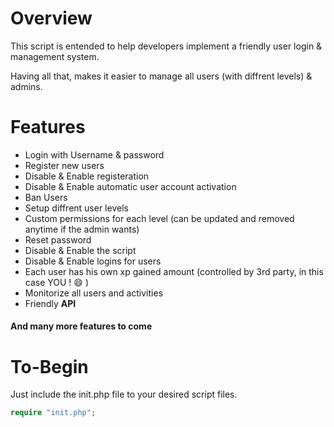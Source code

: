 # Overview
This script is entended to help developers implement a friendly user login & management system.

Having all that, makes it easier to manage all users (with diffrent levels) & admins. 

# Features
- Login with Username & password
- Register new users
- Disable & Enable registeration
- Disable & Enable automatic user account activation
- Ban Users
- Setup diffrent user levels
- Custom permissions for each level (can be updated and removed anytime if the admin wants)
- Reset password
- Disable & Enable the script
- Disable & Enable logins for users
- Each user has his own xp gained amount (controlled by 3rd party, in this case YOU ! :smile: )
- Monitorize all users and activities
- Friendly **API**

#### And many more features to come


# To-Begin
Just include the init.php file to your desired script files.

```php
require "init.php";
```
